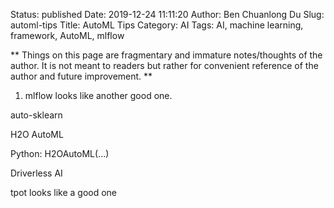 Status: published
Date: 2019-12-24 11:11:20
Author: Ben Chuanlong Du
Slug: automl-tips
Title: AutoML Tips
Category: AI
Tags: AI, machine learning, framework, AutoML, mlflow

**
Things on this page are
fragmentary and immature notes/thoughts of the author.
It is not meant to readers
but rather for convenient reference of the author and future improvement.
**

1. mlflow looks like another good one.


auto-sklearn


H2O AutoML

Python: H2OAutoML(...)

Driverless AI


tpot looks like a good one

